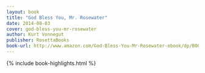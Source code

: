 ```yaml
---
layout: book
title: "God Bless You, Mr. Rosewater"
date: 2014-08-03
cover: god-bless-you-mr-rosewater
author: Kurt Vonnegut
publisher: RosettaBooks
book-url: http://www.amazon.com/God-Bless-You-Mr-Rosewater-ebook/dp/B005IHWBSY/
---
```


{% include book-highlights.html %}
